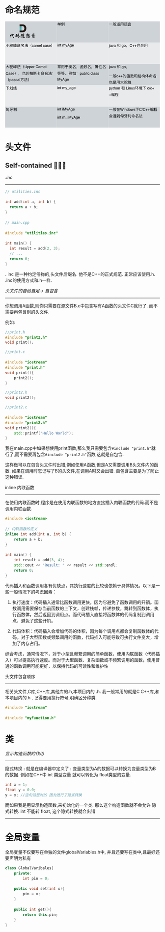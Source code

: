 # 命名规范
![](assets/Pasted%20image%2020230529175529.png)

# 头文件
## Self-contained 􏰐􏰑􏰒
*.inc*

---
```C++
// utilities.inc

int add(int a, int b) {
  return a + b;
}

// main.cpp

#include "utilities.inc"

int main() {
  int result = add(2, 3);
  // ...
  return 0;
}
```
. inc 是一种约定俗称的,头文件后缀名. 他不是C++的正式规范. 正常应该使用.h. 
.inc的使用方式和.h一样.


*头文件的自给自足-> 自包含*

---
你想调用A函数,则你只需要在源文件B.c中包含写有A函数的头文件C就行了. 而不需要再包含别的头文件.

例如:
```c++
//print.h
#include "print2.h"
void print();

```
```c++
//print.c

#include "iostream"
#include "print.h"
void print(){
	print2();
}
```

```c++
//print2.h
void print2();
```

```c++
//print2.c

#include "iostream"
#include "print2.h"
void print2(){
	std::printf("Hello World");
}
```
我在main.cpp中如果想使用print函数,那么我只需要包含`#include "print.h"`就行了,而不需要再包含`#include "print2.h"`函数,这就是自包含.

这样做可以在包含头文件时出错,例如使用A函数,但是A又需要调用B头文件内的函数. 如果在调用时忘记写了B的头文件,在调用A时又会出错. 自包含主要是为了防止这种错误.

inline 内联函数

---
在使用内联函数时,程序是在使用内联函数的地方直接插入内联函数的代码.而不是调用内联函数.
```c++
#include <iostream>

// 内联函数的定义
inline int add(int a, int b) {
    return a + b;
}

int main() {
    int result = add(3, 4);
    std::cout << "Result: " << result << std::endl;
    return 0;
}
```

代码插入和函数调用各有优缺点，其执行速度的比较也依赖于具体情况。以下是一些一般情况下的考虑因素：

1.  执行速度：代码插入通常比函数调用更快，因为它避免了函数调用的开销。函数调用需要保存当前函数的上下文，创建栈帧，传递参数，跳转到函数体，执行函数体，然后返回到调用点。而代码插入直接将函数体的代码复制到调用点，避免了这些开销。
    
2.  代码体积：代码插入会增加代码的体积，因为每个调用点都会复制函数体的代码。对于大型函数或频繁调用的函数，代码插入可能导致可执行文件变大，增加了内存占用。


综合考虑，通常情况下，对于小型且频繁调用的简单函数，使用内联函数（代码插入）可以提高执行速度。而对于大型函数、复杂函数或不频繁调用的函数，使用普通的函数调用可能更好，以保持代码的可读性和维护性

头文件包含顺序

---
相关头文件,C库,C++库,其他库的.h,本项目内的 .h.
我一般常用的就是C C++库,和本项目内的.h , 记得要用换行符号,明确区分种类.
```c++
#include "iostream"

#include "myFunction.h"
```


# 类

*显示构造函数的作用*

---
隐式转换 : 就是在编译器中定义了 :  变量类型为A的数据可以转换为变量类型为B的数据. 例如在C++中 int 类型变量 就可以转化为 float类型的变量.
```c++
int x = 1;
float y = 0.0;
y = x; //这句话是对的 因为进行了隐式转换
```
而如果我是用显示构造函数,来初始化的一个类. 那么这个构造函数就不会允许 隐式转换.
int 不能转 float, 这个隐式转换就会出错

---


# 全局变量

全局变量不仅要写在单独的文件globalVariables.h中,
并且还要写在类中,且最好还要声明为私有
```c++
class GlobalVaribales{
	private:
		int pin = 0;

	public void set(int x){
		pin = x;
	}

	public int get(){
		return this.pin;
	}
}
```